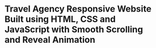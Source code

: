 # Travel Agency Responsive Website Built using HTML, CSS and JavaScript with Smooth Scrolling and Reveal Animation
